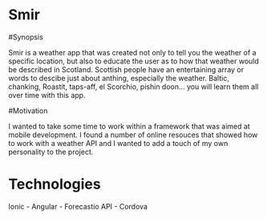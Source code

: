 # Smir

#Synopsis

Smir is a weather app that was created not only to tell you the weather of a specific location, but also to educate the user as to how that weather would be described in Scotland. Scottish people have an entertaining array or words to descibe just about anthing, especially the weather. Baltic, chanking, Roastit, taps-aff, el Scorchio, pishin doon... you will learn them all over time with this app. 

#Motivation

I wanted to take some time to work within a framework that was aimed at mobile development. I found a number of online resouces that showed how to work with a weather API and I wanted to add a touch of my own personality to the project. 

# Technologies 

Ionic - Angular - Forecastio API - Cordova 